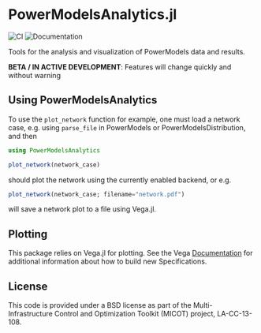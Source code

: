 # PowerModelsAnalytics.jl

![CI](https://github.com/lanl-ansi/PowerModelsAnalytics.jl/workflows/CI/badge.svg) ![Documentation](https://github.com/lanl-ansi/PowerModelsAnalytics.jl/workflows/Documentation/badge.svg)

Tools for the analysis and visualization of PowerModels data and results.

**BETA / IN ACTIVE DEVELOPMENT**: Features will change quickly and without warning

## Using PowerModelsAnalytics

To use the `plot_network` function for example, one must load a network case, e.g. using `parse_file` in PowerModels or PowerModelsDistribution, and then

```julia
using PowerModelsAnalytics

plot_network(network_case)
```

should plot the network using the currently enabled backend, or e.g.

```julia
plot_network(network_case; filename="network.pdf")
```

will save a network plot to a file using Vega.jl.

## Plotting

This package relies on Vega.jl for plotting. See the Vega [Documentation](https://vega.github.io/) for additional information about how to build new Specifications.

## License

This code is provided under a BSD license as part of the Multi-Infrastructure Control and Optimization Toolkit (MICOT) project, LA-CC-13-108.
